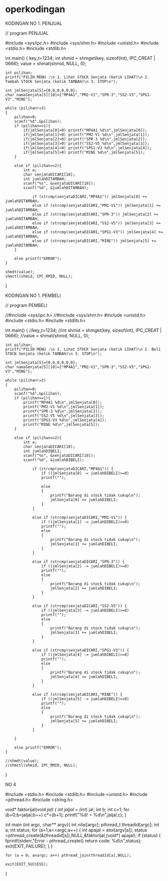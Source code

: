 # operkodingan

KODINGAN NO 1. PENJUAL

// program PENJUAL

#include <sys/ipc.h>
#include <sys/shm.h>
#include <unistd.h>
#include <stdio.h>
#include <stdlib.h>

int main()
{
	key_t=1234;
	int shmid = shmget(key, sizeof(int), IPC_CREAT | 0666);
	value = shmat(shmid, NULL, 0);

	int pilihan;
	printf("PILIH MENU :\n 1. Lihat STOCK Senjata (ketik LIHAT)\n 2. Tambah STOCK Senjata (ketik TAMBAH)\n 3. STOP\n");

	int jmlSenjata[5]={0,0,0,0,0,0};
	char namaSenjata[5][10]={"MP4A1","PM2-V1","SPR-3","SS2-V5","SPG1-V3","MINE"};

	while (pilihan!=3)
	{
		pilihan=0;
		scanf("%d",&pilihan);
		if (pilihan==1){
			if(jmlSenjata[0]>0) printf("MP4A1 %d\n",jmlSenjata[0]);
			if(jmlSenjata[1]>0) printf("PM2-V1 %d\n",jmlSenjata[1]);
			if(jmlSenjata[2]>0) printf("SPR-3 %d\n",jmlSenjata[2]);
			if(jmlSenjata[3]>0) printf("SS2-V5 %d\n",jmlSenjata[3]);
			if(jmlSenjata[4]>0) printf("SPG1-V3 %d\n",jmlSenjata[4]);
			if(jmlSenjata[5]>0) printf("MINE %d\n",jmlSenjata[5]);
		}
	
		else if (pilihan==2){
			int a;
			char senjataDICARI[10];
			int jumlahDITAMBAH;
			scanf("%s", &senjataDICARI[10]);
			scanf("%d", &jumlahDITAMBAH);
			
				if (strcmp(senjataDICARI,"MP4A1")) jmlSenjata[0] += jumlahDITAMBAH;
				else if (strcmp(senjataDICARI,"PM2-V1")) jmlSenjata[1] += jumlahDITAMBAH;
				else if (strcmp(senjataDICARI,"SPR-3")) jmlSenjata[2] += jumlahDITAMBAH;
				else if (strcmp(senjataDICARI,"SS2-V5")) jmlSenjata[3] += jumlahDITAMBAH;
				else if (strcmp(senjataDICARI,"SPG1-V3")) jmlSenjata[4] += jumlahDITAMBAH;
				else if (strcmp(senjataDICARI,"MINE")) jmlSenjata[5] += jumlahDITAMBAH;
		}

		else printf("ERROR");
	}

	shmdt(value);
	shmctl(shmid, IPC_RMID, NULL);
}


KODINGAN NO 1. PEMBELI

// program PEMBELI

//#include <sys/ipc.h>
//#include <sys/shm.h>
#include <unistd.h>
#include <stdio.h>
#include <stdlib.h>

int main()
{
	//key_t=1234;
	//int shmid = shmget(key, sizeof(int), IPC_CREAT | 0666);
	//value = shmat(shmid, NULL, 0);

	int pilihan;
	printf("PILIH MENU :\n 1. Lihat STOCK Senjata (ketik LIHAT)\n 2. Beli STOCK Senjata (ketik TAMBAH)\n 3. STOP\n");

	int jmlSenjata[5]={0,0,0,0,0,0};
	char namaSenjata[5][10]={"MP4A1","PM2-V1","SPR-3","SS2-V5","SPG1-V3","MINE"};

	while (pilihan!=3)
	{
		pilihan=0;
		scanf("%d",&pilihan);
		if (pilihan==1){
			printf("MP4A1 %d\n",jmlSenjata[0]);
			printf("PM2-V1 %d\n",jmlSenjata[1]);
			printf("SPR-3 %d\n",jmlSenjata[2]);
			printf("SS2-V5 %d\n",jmlSenjata[3]);
			printf("SPG1-V3 %d\n",jmlSenjata[4]);
			printf("MINE %d\n",jmlSenjata[5]);
		}
	
		else if (pilihan==2){
			int a;
			char senjataDICARI[10];
			int jumlahDIBELI;
			scanf("%s", &senjataDICARI[10]);
			scanf("%d", &jumlahDIBELI);
			
				if (strcmp(senjataDICARI,"MP4A1")) {
					if ((jmlSenjata[0] -= jumlahDIBELI)>=0)
					printf("");
					
					else
					{ 
						printf("Barang di stock tidak cukup\n");
						jmlSenjata[0] += jumlahDIBELI;
					}
				}

				else if (strcmp(senjataDICARI,"PM2-V1")) {
					if ((jmlSenjata[1] -= jumlahDIBELI)>=0)
					printf("");
					else
					{ 
						printf("Barang di stock tidak cukup\n");
						jmlSenjata[1] += jumlahDIBELI;
					}
				}

				else if (strcmp(senjataDICARI,"SPR-3")) {
					if ((jmlSenjata[2] -= jumlahDIBELI)>=0)
					printf("");
					else
					{ 
						printf("Barang di stock tidak cukup\n");
						jmlSenjata[2] += jumlahDIBELI;
					}
				}

				else if (strcmp(senjataDICARI,"SS2-V5")) {
					if ((jmlSenjata[3] -= jumlahDIBELI)>=0)
					printf("");
					else
					{ 
						printf("Barang di stock tidak cukup\n");
						jmlSenjata[3] += jumlahDIBELI;
					}
				}

				else if (strcmp(senjataDICARI,"SPG1-V3")) {
					if ((jmlSenjata[4] -= jumlahDIBELI)>=0)
					printf("");
					else
					{ 
						printf("Barang di stock tidak cukup\n");
						jmlSenjata[4] += jumlahDIBELI;
					}
				}

				else if (strcmp(senjataDICARI,"MINE")) {
					if ((jmlSenjata[5] -= jumlahDIBELI)>=0)
					printf("");
					else
					{ 
						printf("Barang di stock tidak cukup\n");
						jmlSenjata[5] += jumlahDIBELI;
					}
				}

		}

		else printf("ERROR");
	}

	//shmdt(value);
	//shmctl(shmid, IPC_RMID, NULL);
}


NO 4

#include <stdio.h>
#include <stdlib.h>
#include <unistd.h>
#include <pthread.h>
#include <string.h>

void* faktorijal(void *jal)
{
	int jaljal = (int*) jal;
	int b;
	int c=1;
	for (b=0;b<jaljal;b++) c*=(b+1);
	printf("%d! = %d\n",jaljal,c);
}

int main (int argc, char** argv){
	int nilai[argc];
	pthread_t threadid[argc];
	int a;
	int status;
	for (a=1;a<=argc;a++)
	{
		int apajal = atoi(argv[a]);
		status =pthread_create(&(threadid[a]),NULL,&faktorijal,(void*) apajal);
		if (status)
		{
         fprintf(stderr,"Error - pthread_create() return code: %d\n",status);
         exit(EXIT_FAILURE);
     	}
	}

	for (a = 0; a<argc; a++) pthread_join(threadid[a],NULL);

	exit(EXIT_SUCCESS);
}

